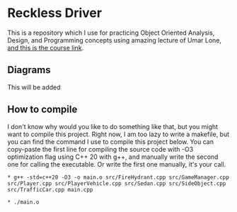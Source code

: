 # Reckless Driver

This is a repository which I use for practicing Object Oriented Analysis, Design, and Programming concepts using amazing lecture of Umar Lone, [and this is the course link](https://www.udemy.com/course/oo-analysis-design-programming/).

## Diagrams

This will be added

## How to compile

I don't know why would you like to do something like that, but you might want to compile this project. Right now, I am too lazy to write a makefile, but you can find the command I use to compile this project below. You can copy-paste the first line for compiling the source code with -O3 optimization flag using C++ 20 with g++, and manually write the second one for calling the executable. Or write the first one manually, it's your call.

	* g++ -std=c++20 -O3 -o main.o src/FireHydrant.cpp src/GameManager.cpp src/Player.cpp src/PlayerVehicle.cpp src/Sedan.cpp src/SideObject.cpp src/TrafficCar.cpp main.cpp

	* ./main.o